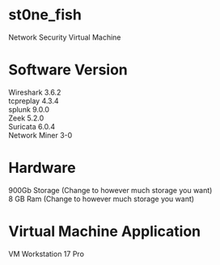 # st0ne_fish
Network Security Virtual Machine 

# Software Version
Wireshark 3.6.2  
tcpreplay 4.3.4  
splunk 9.0.0  
Zeek 5.2.0  
Suricata 6.0.4  
Network Miner 3-0  

# Hardware
900Gb Storage (Change to however much storage you want)  
8 GB Ram (Change to however much storage you want)  

# Virtual Machine Application
VM Workstation 17 Pro


